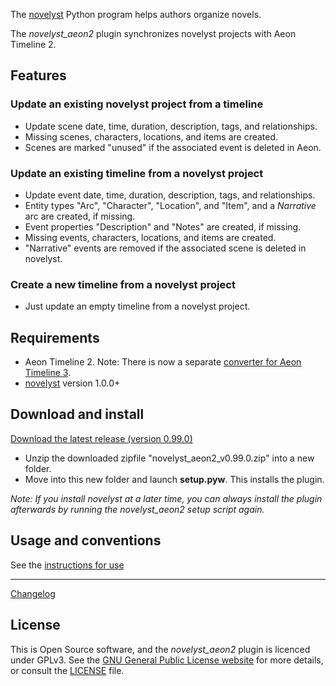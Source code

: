 The [novelyst](https://peter88213.github.io/novelyst/) Python program helps authors organize novels.  

The *novelyst_aeon2* plugin synchronizes novelyst projects with Aeon Timeline 2.

## Features

### Update an existing novelyst project from a timeline

- Update scene date, time, duration, description, tags, and relationships.
- Missing scenes, characters, locations, and items are created.
- Scenes are marked "unused" if the associated event is deleted in Aeon.

### Update an existing timeline from a novelyst project

- Update event date, time, duration, description, tags, and relationships.
- Entity types "Arc", "Character", "Location", and "Item", and a *Narrative* arc are created, if missing.
- Event properties "Description" and "Notes" are created, if missing.
- Missing events, characters, locations, and items are created.
- "Narrative" events are removed if the associated scene is deleted in novelyst.

### Create a new timeline from a novelyst project

- Just update an empty timeline from a novelyst project.


## Requirements

- Aeon Timeline 2. Note: There is now a separate [converter for Aeon Timeline 3](https://peter88213.github.io/aeon3yw). 
- [novelyst](https://peter88213.github.io/novelyst/) version 1.0.0+

## Download and install

[Download the latest release (version 0.99.0)](https://raw.githubusercontent.com/peter88213/novelyst_aeon2/main/dist/novelyst_aeon2_v0.99.0.zip)

- Unzip the downloaded zipfile "novelyst_aeon2_v0.99.0.zip" into a new folder.
- Move into this new folder and launch **setup.pyw**. This installs the plugin.

*Note: If you install novelyst at a later time, you can always install the plugin afterwards by running the novelyst_aeon2 setup script again.*

## Usage and conventions

See the [instructions for use](usage)

------------------------------------------------------------------

[Changelog](changelog)


## License

This is Open Source software, and the *novelyst_aeon2* plugin is licenced under GPLv3. See the
[GNU General Public License website](https://www.gnu.org/licenses/gpl-3.0.en.html) for more
details, or consult the [LICENSE](https://github.com/peter88213/novelyst_aeon2/blob/main/LICENSE) file.


 




